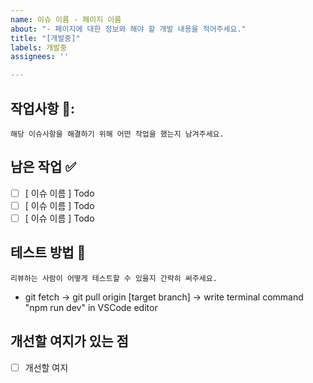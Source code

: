 ```yaml
---
name: 이슈 이름 - 페이지 이름
about: "- 페이지에 대한 정보와 해야 할 개발 내용을 적어주세요."
title: "[개발중]"
labels: 개발중
assignees: ''

---
```


## 작업사항 📝:

`해당 이슈사항을 해결하기 위해 어떤 작업을 했는지 남겨주세요.`

## 남은 작업 ✅

- [ ] [ 이슈 이름 ] Todo
- [ ] [ 이슈 이름 ] Todo
- [ ] [ 이슈 이름 ] Todo

## 테스트 방법 🧪

`리뷰하는 사람이 어떻게 테스트할 수 있을지 간략히 써주세요.`

- git fetch -> git pull origin [target branch] -> write terminal command "npm run dev" in VSCode editor

## 개선할 여지가 있는 점
- [ ] 개선할 여지
